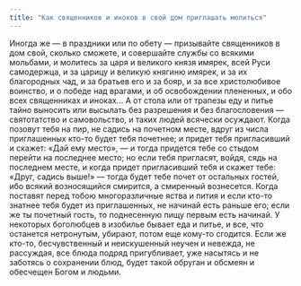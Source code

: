 ```yaml
---
title: "Как священников и иноков в свой дом приглашать молиться"
---
```


Иногда же — в праздники или по обету — призывайте священников в дом свой, сколько сможете, и совершайте службы со всякими мольбами, и молитесь за царя и великого князя имярек, всей Руси самодержца, и за царицу и великую княгиню имярек, и за их благородных чад, и за братьев его и за бояр, и за все христолюбивое воинство, и о победе над врагами, и об освобождении плененных, и обо всех священниках и иноках... А от стола или от трапезы еду и питье тайно выносить или высылать без разрешения и без благословения — святотатство и самовольство, и таких людей всячески осуждают. Когда позовут тебя на пир, не садись на почетном месте, вдруг из числа приглашенных кто-то будет тебя почетнее; и придет тебя пригласивший и скажет: «Дай ему место», — и тогда придется тебе со стыдом перейти на последнее место; но если тебя пригласят, войдя, сядь на последнем месте, и когда придет пригласивший тебя и скажет тебе: «Друг, садись выше!» — тогда будет тебе почет от остальных гостей, ибо всякий возносящийся смирится, а смиренный вознесется. Когда поставят перед тобою многоразличные яства и пития и если кто-то знатнее тебя будет из приглашенных, не начинай есть раньше его; если же ты почетный гость, то поднесенную пищу первым есть начинай. У некоторых боголюбцев в изобилье бывает еда и питье, и все, что останется нетронутым, убирают, потом еще кому-то сгодится. Если же кто-то, бесчувственный и неискушенный неучен и невежда, не рассуждая, все блюда подряд пригубливает, уже насытясь и не заботясь о сохранении блюд, будет такой обруган и обсмеян и обесчещен Богом и людьми.